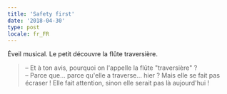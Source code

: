 ```yaml
---
title: 'Safety first'
date: '2018-04-30'
type: post
locale: fr_FR
---
```


Éveil musical. Le petit découvre la flûte traversière.

> – Et à ton avis, pourquoi on l'appelle la flûte "traversière" ?  
> – Parce que… parce qu'elle a traverse… hier ? Mais elle se fait pas écraser ! Elle fait attention, sinon elle serait pas là aujourd'hui !